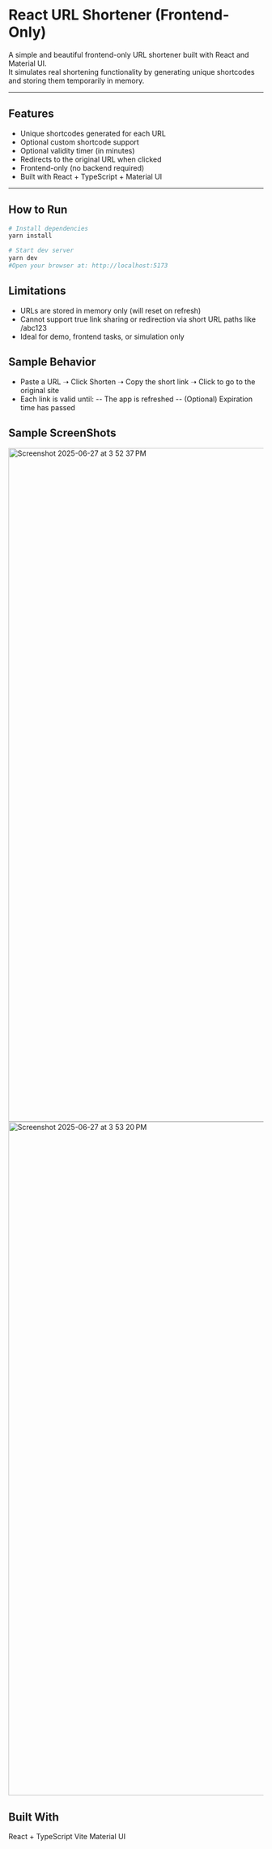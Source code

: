 # React URL Shortener (Frontend-Only)

A simple and beautiful frontend-only URL shortener built with React and Material UI.  
It simulates real shortening functionality by generating unique shortcodes and storing them temporarily in memory.

---

## Features

- Unique shortcodes generated for each URL
- Optional custom shortcode support
- Optional validity timer (in minutes)
- Redirects to the original URL when clicked
- Frontend-only (no backend required)
- Built with React + TypeScript + Material UI

---

## How to Run

```bash
# Install dependencies
yarn install

# Start dev server
yarn dev
#Open your browser at: http://localhost:5173
```

## Limitations
- URLs are stored in memory only (will reset on refresh)
- Cannot support true link sharing or redirection via short URL paths like /abc123
- Ideal for demo, frontend tasks, or simulation only

## Sample Behavior
- Paste a URL ➝ Click Shorten ➝ Copy the short link ➝ Click to go to the original site
- Each link is valid until:
-- The app is refreshed
-- (Optional) Expiration time has passed

## Sample ScreenShots
<img width="1327" alt="Screenshot 2025-06-27 at 3 52 37 PM" src="https://github.com/user-attachments/assets/2de241fb-1504-4f13-96ee-5553baf12782" />
<img width="1327" alt="Screenshot 2025-06-27 at 3 53 20 PM" src="https://github.com/user-attachments/assets/44c5ff0d-5f5f-47a9-a4fc-30eff88b388a" />


## Built With
React + TypeScript
Vite
Material UI
